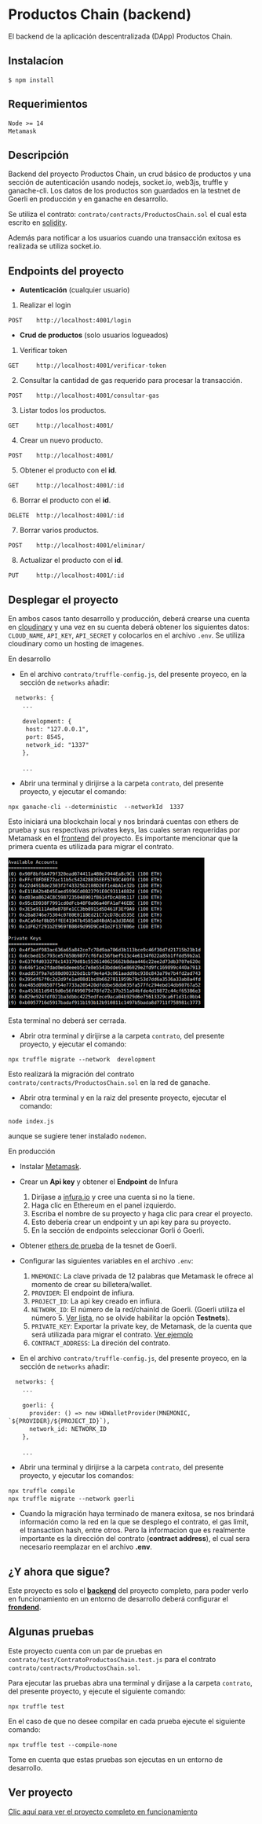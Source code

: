 # Productos Chain (backend)
El backend de la aplicación descentralizada (DApp) Productos Chain.

## Instalacíon

```
$ npm install
```

## Requerimientos
```
Node >= 14
Metamask
```

## Descripción

Backend del proyecto Productos Chain, un crud básico de productos y una sección de autenticación usando nodejs, socket.io, web3js, truffle y ganache-cli. Los datos de los productos son guardados en la testnet de Goerli en producción y en ganache en desarrollo. 

Se utiliza el contrato: `contrato/contracts/ProductosChain.sol` el cual esta escrito en [solidity](https://soliditylang.org/).

Además para notificar a los usuarios cuando una transacción exitosa es realizada se utiliza socket.io.


## Endpoints del proyecto

* **Autenticación** (cualquier usuario)
 1. Realizar el login
```
POST    http://localhost:4001/login
```


* **Crud de productos** (solo usuarios logueados)
 1. Verificar token
```
GET     http://localhost:4001/verificar-token
```

 2. Consultar la cantidad de gas requerido para procesar la transacción.
```
POST    http://localhost:4001/consultar-gas
```

 3. Listar todos los productos.
```
GET     http://localhost:4001/
```

 4. Crear un nuevo producto.
```
POST    http://localhost:4001/
```

 5. Obtener el producto con el **id**.
```
GET     http://localhost:4001/:id
```

 6. Borrar el producto con el **id**.
```
DELETE  http://localhost:4001/:id
```

 7. Borrar varios productos.
```
POST    http://localhost:4001/eliminar/
```

 8. Actualizar el producto con el **id**.
```
PUT     http://localhost:4001/:id
```

## Desplegar el proyecto

En ambos casos tanto desarrollo y producción, deberá crearse una cuenta en [cloudinary](https://cloudinary.com/) y una vez en su cuenta deberá obtener los siguientes datos: `CLOUD_NAME`, `API_KEY`, `API_SECRET` y colocarlos en el archivo `.env`. Se utiliza cloudinary como un hosting de imagenes.

En desarrollo
* En el archivo `contrato/truffle-config.js`, del presente proyeco, en la sección de `networks` añadir:
```
  networks: {
    ...
    
    development: {
     host: "127.0.0.1",
     port: 8545,
     network_id: "1337"
    },
    
    ...
``` 

* Abrir una terminal y dirijirse a la carpeta `contrato`, del presente proyecto, y ejecutar el comando:
```
npx ganache-cli --deterministic  --networkId  1337
```
Esto iniciará una blockchain local y nos brindará cuentas con ethers de prueba y sus respectivas privates keys, las cuales seran requeridas por Metamask en el [frontend](https://github.com/alvaro-7x/productos-chain-frontend) del proyecto. Es importante mencionar que la primera cuenta es utilizada para migrar el contrato.

 <img src="/images/ganache.jpg" width="400px"><br>

 Esta terminal no deberá ser cerrada.

* Abrir otra terminal y dirijirse a la carpeta `contrato`, del presente proyecto, y ejecutar el comando:
```
npx truffle migrate --network  development
```
Esto realizará la migración del contrato `contrato/contracts/ProductosChain.sol` en la red de ganache.

* Abrir otra terminal y en la raiz del presente proyecto, ejecutar el comando:
```
node index.js
```
aunque se sugiere tener instalado `nodemon`.

En producción
* Instalar [Metamask](https://addons.mozilla.org/en-US/firefox/addon/ether-metamask/).

* Crear un **Api key** y obtener el **Endpoint** de Infura
  1. Diríjase a [infura.io](https://infura.io/) y cree una cuenta si no la tiene. 
  2. Haga clic en Ethereum en el panel izquierdo.
  3. Escriba el nombre de su proyecto y haga clic para crear el proyecto.
  4. Esto debería crear un endpoint y un api key para su proyecto.
  5. En la sección de endpoints seleccionar Gorli ó Goerli.

* Obtener [ethers de prueba](https://faucets.chain.link/) de la tesnet de Goerli.

* Configurar las siguientes variables en el archivo `.env`:
  1. `MNEMONIC`:  La clave privada de 12 palabras que Metamask le ofrece al momento de crear su billetera/wallet.
  2. `PROVIDER`: El endpoint de infiura.
  3. `PROJECT_ID`: La api key creado en infiura.
  4. `NETWORK_ID`: El número de la red/chainId de Goerli. (Goerli utiliza el número 5. [Ver lista](https://chainlist.org/), no se olvide habilitar la opción **Testnets**).
  5. `PRIVATE_KEY`: Exportar la private key, de Metamask, de la cuenta que será utilizada para migrar el contrato. [Ver ejemplo](https://metamask.zendesk.com/hc/en-us/articles/360015289632-How-to-export-an-account-s-private-key)
  6. `CONTRACT_ADDRESS`: La direción del contrato.


* En el archivo `contrato/truffle-config.js`, del presente proyeco, en la sección de `networks` añadir:
```
  networks: {
    ...
    
    goerli: {
      provider: () => new HDWalletProvider(MNEMONIC, `${PROVIDER}/${PROJECT_ID}`),
      network_id: NETWORK_ID
    },
    
    ...
```
* Abrir una terminal y dirijirse a la carpeta `contrato`, del presente proyecto, y ejecutar los comandos:
```
npx truffle compile
npx truffle migrate --network goerli
```

* Cuando la migración haya terminado de manera exitosa, se nos brindará información como la red en la que se desplego el contrato, el gas limit, el transaction hash, entre otros. Pero la informacion que es realmente importante es la dirección del contrato (**contract address**), el cual sera necesario reemplazar en el archivo **.env**.


## ¿Y ahora que sigue?

Este proyecto es solo el [**backend**](https://github.com/alvaro-7x/productos-chain-backend) del proyecto completo, para poder verlo en funcionamiento en un entorno de desarrollo deberá configurar el [**frondend**](https://github.com/alvaro-7x/productos-chain-frontend).

## Algunas pruebas

Este proyecto cuenta con un par de pruebas en `contrato/test/ContratoProductosChain.test.js` para el contrato `contrato/contracts/ProductosChain.sol`.

Para ejecutar las pruebas abra una terminal y dirijase a la carpeta `contrato`, del presente proyecto, y ejecute el siguiente comando:
```
npx truffle test
```
En el caso de que no desee compilar en cada prueba ejecute el siguiente comando:
```
npx truffle test --compile-none
```

Tome en cuenta que estas pruebas son ejecutas en un entorno de desarrollo.

## Ver proyecto
[Clic aquí para ver el proyecto completo en funcionamiento](https://productos-chain.herokuapp.com/#/auth/login)

